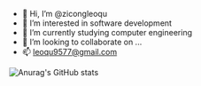 - 👋 Hi, I’m @zicongleoqu
- 👀 I’m interested in software development
- 🌱 I’m currently studying computer engineering
- 💞️ I’m looking to collaborate on ...
- 📫 leoqu9577@gmail.com

![Anurag's GitHub stats](https://github-readme-stats.vercel.app/api?username=zicongleoqu&show_icons=true&theme=onedark&layout=compact)
